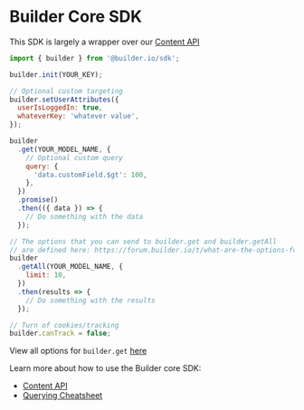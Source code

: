 # Builder Core SDK

This SDK is largely a wrapper over our [Content API](https://www.builder.io/c/docs/content-api)

```javascript
import { builder } from '@builder.io/sdk';

builder.init(YOUR_KEY);

// Optional custom targeting
builder.setUserAttributes({
  userIsLoggedIn: true,
  whateverKey: 'whatever value',
});

builder
  .get(YOUR_MODEL_NAME, {
    // Optional custom query
    query: {
      'data.customField.$gt': 100,
    },
  })
  .promise()
  .then(({ data }) => {
    // Do something with the data
  });

// The options that you can send to builder.get and builder.getAll
// are defined here: https://forum.builder.io/t/what-are-the-options-for-the-methods-builder-get-and-builder-getall/1036
builder
  .getAll(YOUR_MODEL_NAME, {
    limit: 10,
  })
  .then(results => {
    // Do something with the results
  });

// Turn of cookies/tracking
builder.canTrack = false;
```

View all options for `builder.get` [here](./docs/interfaces/GetContentOptions.md)

Learn more about how to use the Builder core SDK:
- [Content API](https://www.builder.io/c/docs/content-api)
- [Querying Cheatsheet](https://www.builder.io/c/docs/querying)
